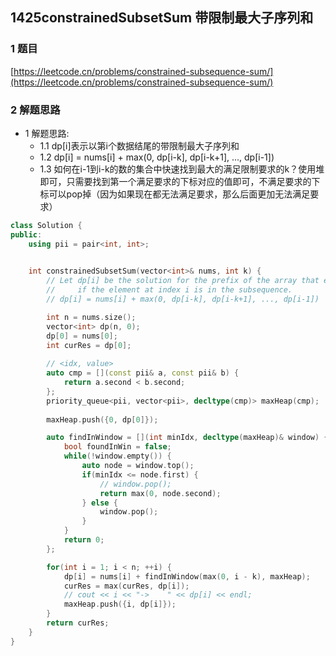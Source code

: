 ## 1425constrainedSubsetSum 带限制最大子序列和

### 1 题目
[https://leetcode.cn/problems/constrained-subsequence-sum/](https://leetcode.cn/problems/constrained-subsequence-sum/)

### 2 解题思路
- 1 解题思路:
  - 1.1 dp[i]表示以第i个数据结尾的带限制最大子序列和
  - 1.2 dp[i] = nums[i] + max(0, dp[i-k], dp[i-k+1], ..., dp[i-1])
  - 1.3 如何在i-1到i-k的数的集合中快速找到最大的满足限制要求的k？使用堆即可，只需要找到第一个满足要求的下标对应的值即可，不满足要求的下标可以pop掉（因为如果现在都无法满足要求，那么后面更加无法满足要求）

```cpp
class Solution {
public:
    using pii = pair<int, int>;
   

    int constrainedSubsetSum(vector<int>& nums, int k) {
        // Let dp[i] be the solution for the prefix of the array that ends at index i,
        //     if the element at index i is in the subsequence.
        // dp[i] = nums[i] + max(0, dp[i-k], dp[i-k+1], ..., dp[i-1])

        int n = nums.size();
        vector<int> dp(n, 0);
        dp[0] = nums[0];
        int curRes = dp[0];
        
        // <idx, value>
        auto cmp = [](const pii& a, const pii& b) {
            return a.second < b.second;
        };
        priority_queue<pii, vector<pii>, decltype(cmp)> maxHeap(cmp);
         
        maxHeap.push({0, dp[0]});

        auto findInWindow = [](int minIdx, decltype(maxHeap)& window) {
            bool foundInWin = false;
            while(!window.empty()) {
                auto node = window.top();
                if(minIdx <= node.first) {
                    // window.pop();
                    return max(0, node.second);
                } else {
                    window.pop();
                }
            }
            return 0;
        };

        for(int i = 1; i < n; ++i) {
            dp[i] = nums[i] + findInWindow(max(0, i - k), maxHeap);
            curRes = max(curRes, dp[i]);
            // cout << i << "->    " << dp[i] << endl;
            maxHeap.push({i, dp[i]});
        }
        return curRes;
    }
}
```